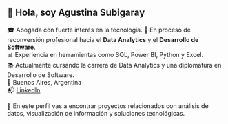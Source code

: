 ## 👋 Hola, soy Agustina Subigaray

🎓 Abogada con fuerte interés en la tecnología. 
💼 En proceso de reconversión profesional hacia el **Data Analytics** y el **Desarrollo de Software**.  
📊 Experiencia en herramientas como SQL, Power BI, Python y Excel.  
📚 Actualmente cursando la carrera de Data Analytics y una diplomatura en Desarrollo de Software.  
📍 Buenos Aires, Argentina  
📬 [LinkedIn](https://www.linkedin.com/in/agustina-subigaray)

🚀 En este perfil vas a encontrar proyectos relacionados con análisis de datos, visualización de información y soluciones tecnológicas.
